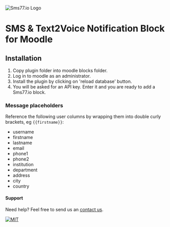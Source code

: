 ![Sms77.io Logo](https://www.sms77.io/wp-content/uploads/2019/07/sms77-Logo-400x79.png "Sms77.io Logo")

# SMS & Text2Voice Notification Block for Moodle

## Installation

1) Copy plugin folder into moodle blocks folder.
2) Log in to moodle as an administrator.
3) Install the plugin by clicking on 'reload database' button.
4) You will be asked for an API key. Enter it and you are ready to add a Sms77.io block.

### Message placeholders

Reference the following user columns by wrapping them into double curly brackets, eg `{{firstname}}`:
- username
- firstname
- lastname
- email
- phone1
- phone2
- institution
- department
- address
- city
- country

#### Support

Need help? Feel free to send us an [contact us](https://www.sms77.io/en/company/contact).

[![MIT](https://img.shields.io/badge/License-MIT-teal.svg)](LICENSE)
